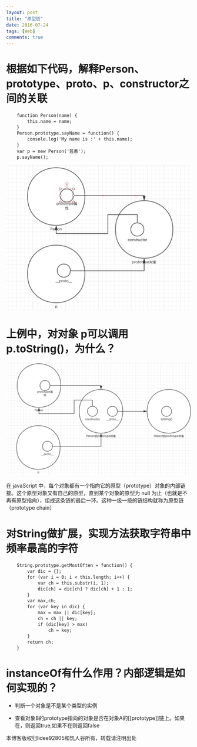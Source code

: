 ```yaml
---
layout: post
title: "原型链"
date: 2016-07-24
tags: [Web]
comments: true
---
```


# 根据如下代码，解释Person、prototype、__proto__、p、constructor之间的关联

		function Person(name) {
			this.name = name;
		}		
		Person.prototype.sayName = function() {
			console.log('My name is :' + this.name);
		}
		var p = new Person('若愚');
		p.sayName();
		
![](/images/Property-Relation.png)

# 上例中，对对象 p可以调用 p.toString()，为什么？

![](/images/Prototype-link.png)

在 javaScript 中，每个对象都有一个指向它的原型（prototype）对象的内部链接。这个原型对象又有自己的原型，直到某个对象的原型为 null 为止（也就是不再有原型指向），组成这条链的最后一环。这种一级一级的链结构就称为原型链（prototype chain）

# 对String做扩展，实现方法获取字符串中频率最高的字符
		
		String.prototype.getMostOften = function() {
			var dic = {};
			for (var i = 0; i < this.length; i++) {
				var ch = this.substr(i, 1);
				dic[ch] = dic[ch] ? dic[ch] + 1 : 1;
			}
			var max,ch;
			for (var key in dic) {
				max = max || dic[key];
				ch = ch || key;
				if (dic[key] > max)
					ch = key;
			}
			return ch;
		}

# instanceOf有什么作用？内部逻辑是如何实现的？

* 判断一个对象是不是某个类型的实例

* 查看对象B的prototype指向的对象是否在对象A的[[prototype]]链上。如果在，则返回true,如果不在则返回false

本博客版权归lidee92805和饥人谷所有，转载请注明出处





